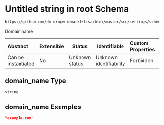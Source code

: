 # Untitled string in root Schema

```txt
https://github.com/dm-drogeriemarkt/lisa/blob/master/src/settings/schema.json#/properties/locations/items/properties/domain_name
```

Domain name


| Abstract            | Extensible | Status         | Identifiable            | Custom Properties | Additional Properties | Access Restrictions | Defined In                                                                               |
| :------------------ | ---------- | -------------- | ----------------------- | :---------------- | --------------------- | ------------------- | ---------------------------------------------------------------------------------------- |
| Can be instantiated | No         | Unknown status | Unknown identifiability | Forbidden         | Allowed               | none                | [settings.schema.json\*](../../src/settings/settings.schema.json "open original schema") |

## domain_name Type

`string`

## domain_name Examples

```json
"example.com"
```
